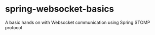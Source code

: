 # spring-websocket-basics
A basic hands on with Websocket communication using Spring STOMP protocol
